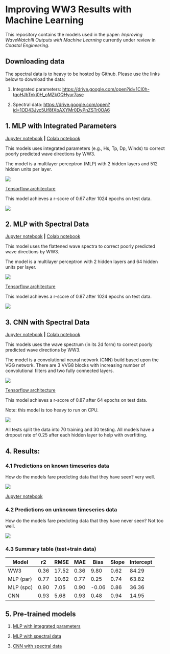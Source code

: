 # Improving WW3 Results with Machine Learning

This repository contains the models used in the paper: *Improving WaveWatchIII Outputs with Machine Learning* currently under review in *Coastal Engineering*.


## Downloading data

The spectral data is to heavy to be hosted by Github. Please use the links below to download the data:

1. Integrated parameters: https://drive.google.com/open?id=1CI0h-tqoHJbTnkj0H_oMZkGQHyur7ase

2. Spectral data: https://drive.google.com/open?id=1OD43Jyc5Uf8fXbAXYMr0DyPnZSTr0OA6

## 1. MLP with Integrated Parameters

[Jupyter notebook](notebooks/01_MLP_with_integrated_parameters.ipynb) **|**
[Colab notebook](https://drive.google.com/open?id=1__yKUuyMvFgGfN9jrqbMtwZyCUg0neXh)

This models uses integrated parameters (e.g., Hs, Tp, Dp, Winds) to correct poorly predicted wave directions by WW3.

The model is a multilayer perceptron (MLP) with 2 hidden layers and 512 hidden units per layer.

![](plots/fig_mlp_wavepar.png)

[Tensorflow architecture](plots/arc_mlp_wavepar.png)

This model achieves a r-score of 0.67 after 1024 epochs on test data.

![](plots/results_mlp_wavepar.png)

## 2. MLP with Spectral Data

[Jupyter notebook](notebooks/02_MLP_with_spectral_data.ipynb) **|**
[Colab notebook](https://drive.google.com/open?id=1yjB3YypUCGyb0haz9OimRK07drYhf8Bf)

This model uses the flattened wave spectra to correct poorly predicted wave directions by WW3.

The model is a multilayer perceptron with 2 hidden layers and 64 hidden units per layer.

![](plots/fig_mlp_spc.png)

[Tensorflow architecture](plots/arc_mlp_spc.png)

This model achieves a r-score of 0.87 after 1024 epochs on test data.

![](plots/results_mlp_spc.png)

## 3. CNN with Spectral Data

[Jupyter notebook](notebooks/03_CNN_with_spectral_data.ipynb) **|**
[Colab notebook](https://drive.google.com/open?id=1YGCJLvlo8wdi_mY8ietL4ENPydSuGMd)

This models uses the wave spectrum (in its 2d form) to correct poorly predicted wave directions by WW3.

The model is a convolutional neural network (CNN) build based upon the VGG network. There are 3 VVG8 blocks with increasing number of convolutional filters and two fully connected layers.

![](plots/fig_cnn_spc.png)

[Tensorflow architecture](plots/arc_cnn_spc.png)

This model achieves a r-score of 0.87 after 64 epochs on test data.

Note: this model is too heavy to run on CPU.

![](plots/results_cnn_spc.png)

All tests split the data into 70  training and 30 testing. All models have a dropout rate of 0.25 after each hidden layer to help with overfitting.

## 4. Results:

### 4.1 Predictions on known timeseries data

How do the models fare predicting data that they have seen? very well.

![](plots/comparison_known_data.png)

[Jupyter notebook](notebooks/04_comparison_with_known_data.ipynb)

### 4.2 Predictions on unknown timeseries data

How do the models fare predicting data that they have never seen? Not too well.

![](plots/comparison_new_data.png)

### 4.3 Summary table (test+train data)

| Model     | r2   | RMSE  | MAE  | Bias  | Slope | Intercept |
|-----------|------|-------|------|-------|-------|-----------|
| WW3       | 0.36 | 17.52 | 0.36 | 9.80  | 0.62  | 84.29     |
| MLP (par) | 0.77 | 10.62 | 0.77 | 0.25  | 0.74  | 63.82     |
| MLP (spc) | 0.90 | 7.05  | 0.90 | -0.06 | 0.86  | 36.36     |
| CNN       | 0.93 | 5.68  | 0.93 | 0.48  | 0.94  | 14.95     |


## 5. Pre-trained models

1. [MLP with integrated parameters](pre-trained/MLP.h5)

2. [MLP with spectral data](pre-trained/SPC_MLP.h5)

3. [CNN with spectral data](pre-trained/CNN.h5)
